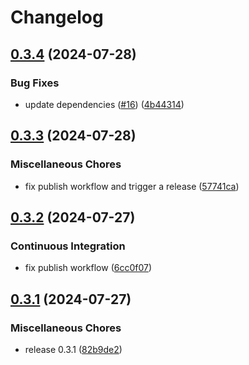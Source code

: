 # Changelog

## [0.3.4](https://github.com/team-reflect/kiss-crypto/compare/v0.3.3...v0.3.4) (2024-07-28)


### Bug Fixes

* update dependencies ([#16](https://github.com/team-reflect/kiss-crypto/issues/16)) ([4b44314](https://github.com/team-reflect/kiss-crypto/commit/4b44314ad5dacaf528e9db161ff66a1eb2297ccb))

## [0.3.3](https://github.com/team-reflect/kiss-crypto/compare/v0.3.2...v0.3.3) (2024-07-28)


### Miscellaneous Chores

* fix publish workflow and trigger a release ([57741ca](https://github.com/team-reflect/kiss-crypto/commit/57741cae46341e0e44e464c89c87124a46e6b27d))

## [0.3.2](https://github.com/team-reflect/kiss-crypto/compare/v0.3.1...v0.3.2) (2024-07-27)


### Continuous Integration

* fix publish workflow ([6cc0f07](https://github.com/team-reflect/kiss-crypto/commit/6cc0f07a313b2b2517f70f5f7167e4ad0c10b153))

## [0.3.1](https://github.com/team-reflect/kiss-crypto/compare/v0.3.0-beta.0...v0.3.1) (2024-07-27)


### Miscellaneous Chores

* release 0.3.1 ([82b9de2](https://github.com/team-reflect/kiss-crypto/commit/82b9de2dc56b50106f3debc5e69d967c0bef08c7))
